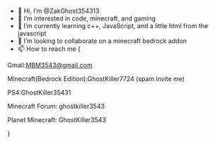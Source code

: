 - 👋 Hi, I’m @ZakGhost354313
- 👀 I’m interested in code, minecraft, and gaming
- 🌱 I’m currently learning c++, JavaScript, and a little html from the javascript
- 💞️ I’m looking to collaborate on a minecraft bedrock addon
- 📫 How to reach me {

Gmail:MBM3543@gmail.com

Minecraft(Bedrock Edition):GhostKiller7724 (spam invite me)

PS4:GhostKiller35431

Minecraft Forum: ghostkiller3543

Planet Minecraft: GhostKiller3543

}

<!---
ZakGhost354313/ZakGhost354313 is a ✨ special ✨ repository because its `README.md` (this file) appears on your GitHub profile.
You can click the Preview link to take a look at your changes.
--->
